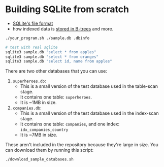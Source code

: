 # Building SQLite from scratch
- [SQLite's file format](https://www.sqlite.org/fileformat.html)
- how indexed data is [stored in B-trees](https://jvns.ca/blog/2014/10/02/how-does-sqlite-work-part-2-btrees/)
and more.

```bash
./your_program.sh ./sample.db .dbinfo

# test with real sqlite
sqlite3 sample.db "select * from apples"
sqlite3 sample.db "select * from oranges"
sqlite3 sample.db "select id, name from apples"
```

There are two other databases that you can use:

1. `superheroes.db`:
   - This is a small version of the test database used in the table-scan stage.
   - It contains one table: `superheroes`.
   - It is ~1MB in size.
1. `companies.db`:
   - This is a small version of the test database used in the index-scan stage.
   - It contains one table: `companies`, and one index: `idx_companies_country`
   - It is ~7MB in size.

These aren't included in the repository because they're large in size. You can
download them by running this script:

```sh
./download_sample_databases.sh
```
